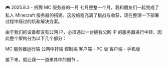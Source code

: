 🎮 2025.8.3 - 折腾 MC 服务器的一月
七月整整一个月，我和朋友们一起完成了私人 Minecraft 服务器的搭建。这段旅程充满了挑战与收获，现在整理一下部署过程中踩过的坑和解决方案。

由于我们的设备都没有公网 IP，必须通过一台拥有公网 IP 的服务器进行中转，因此整个架构分为以下几个部分：

MC 服务器运行端
公网中转端
控制端
客户端 - PC 版
客户端 - 手机版

接下来，就让我一一道来其中的细节...
